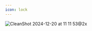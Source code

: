 ```yaml
---
icon: lock
---
```

![CleanShot 2024-12-20 at 11 11 53@2x](https://github.com/user-attachments/assets/5dc0d5d1-1ab7-4652-9f6f-efa78f93d745)

